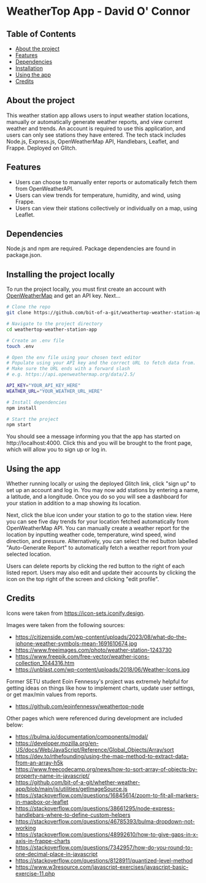 # WeatherTop App - David O' Connor

## Table of Contents
- [About the project](#about-the-project)
- [Features](#features)
- [Dependencies](#dependencies)
- [Installation](#installing-the-project-locally)
- [Using the app](#using-the-app)
- [Credits](#credits)

## About the project

This weather station app allows users to input weather station locations, manually or automatically generate weather reports, and view current weather and trends. An account is required to use this application, and users can only see stations they have entered. The tech stack includes Node.js, Express.js, OpenWeatherMap API, Handlebars, Leaflet, and Frappe. Deployed on Glitch.

## Features

- Users can choose to manually enter reports or automatically fetch them from OpenWeatherAPI.
- Users can view trends for temperature, humidity, and wind, using Frappe.
- Users can view their stations collectively or individually on a map, using Leaflet.

## Dependencies
Node.js and npm are required. Package dependencies are found in package.json.

## Installing the project locally

To run the project locally, you must first create an account with [OpenWeatherMap](https://openweathermap.org/) and get an API key. Next...

```bash
# Clone the repo
git clone https://github.com/bit-of-a-git/weathertop-weather-station-app.git

# Navigate to the project directory
cd weathertop-weather-station-app

# Create an .env file
touch .env

# Open the env file using your chosen text editor
# Populate using your API key and the correct URL to fetch data from.
# Make sure the URL ends with a forward slash
# e.g. https://api.openweathermap.org/data/2.5/

API_KEY="YOUR_API_KEY_HERE"
WEATHER_URL="YOUR_WEATHER_URL_HERE"

# Install dependencies
npm install

# Start the project
npm start
```

You should see a message informing you that the app has started on http://localhost:4000. Click this and you will be brought to the front page, which will allow you to sign up or log in.

## Using the app

Whether running locally or using the deployed Glitch link, click "sign up" to set up an account and log in. You may now add stations by entering a name, a latitude, and a longitude. Once you do so you will see a dashboard for your station in addition to a map showing its location.

Next, click the blue icon under your station to go to the station view. Here you can see five day trends for your location fetched automatically from OpenWeatherMap API. You can manually create a weather report for the location by inputting weather code, temperature, wind speed, wind direction, and pressure. Alternatively, you can select the red button labelled "Auto-Generate Report" to automatically fetch a weather report from your selected location.

Users can delete reports by clicking the red button to the right of each listed report. Users may also edit and update their accounts by clicking the icon on the top right of the screen and clicking "edit profile".

## Credits

Icons were taken from https://icon-sets.iconify.design.

Images were taken from the following sources:
- https://citizenside.com/wp-content/uploads/2023/08/what-do-the-iphone-weather-symbols-mean-1691610674.jpg
- https://www.freeimages.com/photo/weather-station-1243730
- https://www.freepik.com/free-vector/weather-icons-collection_1044316.htm
- https://unblast.com/wp-content/uploads/2018/06/Weather-Icons.jpg

Former SETU student Eoin Fennessy's project was extremely helpful for getting ideas on things like how to implement charts, update user settings, or get max/min values from reports.
- https://github.com/eoinfennessy/weathertop-node

Other pages which were referenced during development are included below:

- https://bulma.io/documentation/components/modal/
- https://developer.mozilla.org/en-US/docs/Web/JavaScript/Reference/Global_Objects/Array/sort
- https://dev.to/rthefounding/using-the-map-method-to-extract-data-from-an-array-h5k
- https://www.freecodecamp.org/news/how-to-sort-array-of-objects-by-property-name-in-javascript/
- https://github.com/bit-of-a-git/whether-weather-app/blob/main/js/utilities/getImageSource.js
- https://stackoverflow.com/questions/16845614/zoom-to-fit-all-markers-in-mapbox-or-leaflet
- https://stackoverflow.com/questions/38661295/node-express-handlebars-where-to-define-custom-helpers
- https://stackoverflow.com/questions/46785393/bulma-dropdown-not-working
- https://stackoverflow.com/questions/48992610/how-to-give-gaps-in-x-axis-in-frappe-charts
- https://stackoverflow.com/questions/7342957/how-do-you-round-to-one-decimal-place-in-javascript
- https://stackoverflow.com/questions/8128911/quantized-level-method
- https://www.w3resource.com/javascript-exercises/javascript-basic-exercise-11.php